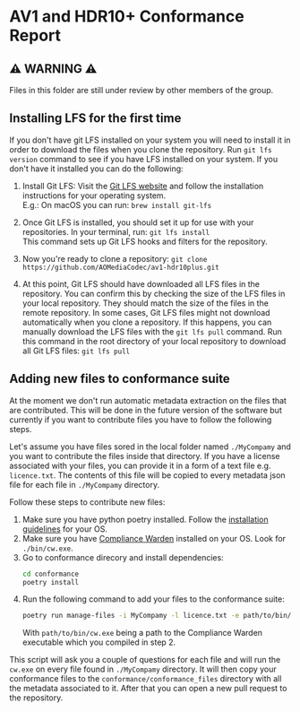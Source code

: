 # AV1 and HDR10+ Conformance Report

## :warning: **WARNING** :warning:

Files in this folder are still under review by other members of the group.

## Installing LFS for the first time

If you don't have git LFS installed on your system you will need to install it in order to download the files when you clone the repository.
Run `git lfs version` command to see if you have LFS installed on your system.
If you don't have it installed you can do the following:

1. Install Git LFS: Visit the [Git LFS website](https://git-lfs.github.com/) and follow the installation instructions for your operating system.  
E.g.: On macOS you can run: `brew install git-lfs`

2. Once Git LFS is installed, you should set it up for use with your repositories. In your terminal, run: `git lfs install`  
This command sets up Git LFS hooks and filters for the repository.

3. Now you're ready to clone a repository: `git clone https://github.com/AOMediaCodec/av1-hdr10plus.git`

4. At this point, Git LFS should have downloaded all LFS files in the repository. You can confirm this by checking the size of the LFS files in your local repository. They should match the size of the files in the remote repository. In some cases, Git LFS files might not download automatically when you clone a repository. If this happens, you can manually download the LFS files with the `git lfs pull` command. Run this command in the root directory of your local repository to download all Git LFS files: `git lfs pull`

## Adding new files to conformance suite

At the moment we don't run automatic metadata extraction on the files that are contributed. This will be done in the future version of the software but currently if you want to contribute files you have to follow the following steps. 

Let's assume you have files sored in the local folder named `./MyCompamy` and you want to contribute the files inside that directory.
If you have a license associated with your files, you can provide it in a form of a text file e.g. `licence.txt`. The contents of this file will be copied to every metadata json file for each file in `./MyCompamy` directory.

Follow these steps to contribute new files:

1. Make sure you have python poetry installed. Follow the [installation guidelines](https://python-poetry.org/docs/#installation) for your OS.
2. Make sure you have [Compliance Warden](https://github.com/gpac/ComplianceWarden) installed on your OS. Look for `./bin/cw.exe`.
2. Go to conformance direcory and install dependencies:  
    ```sh
    cd conformance
    poetry install
    ```
3. Run the following command to add your files to the conformance suite:    
    ```sh
    poetry run manage-files -i MyCompamy -l licence.txt -e path/to/bin/cw.exe
    ```
    With `path/to/bin/cw.exe` being a path to the Compliance Warden executable which you compiled in step 2.

This script will ask you a couple of questions for each file and will run the `cw.exe` on every file found in `./MyCompamy` directory.
It will then copy your conformance files to the `conformance/conformance_files` directory with all the metadata associated to it.
After that you can open a new pull request to the repository.
